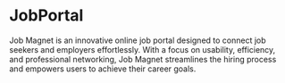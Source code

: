 # JobPortal

Job Magnet is an innovative online job portal designed to connect job seekers and employers effortlessly. With a focus on usability, efficiency, and professional networking, Job Magnet streamlines the hiring process and empowers users to achieve their career goals.
